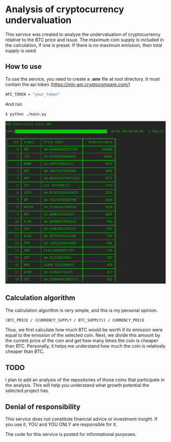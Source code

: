 # Analysis of cryptocurrency undervaluation

This service was created to analyze the undervaluation of cryptocurrency relative to the BTC price and issue. The maximum coin supply is included in the calculation, if one is preset. If there is no maximum emission, then total supply is used.

## How to use
To use the service, you need to create a **.env** file at root directory. It must contain the api token (https://min-api.cryptocompare.com/)
```bash
API_TOKEN = "your_token"
```
And run

```bash
$ python ./main.py
```

![scrensort](scr.png)


## Сalculation algorithm
The calculation algorithm is very simple, and this is my personal opinion.
```bash
(BTC_PRICE / (CURRENCY_SUPPLY / BTC_SUPPLY)) / CURRENCY_PRICE
```
Thus, we first calculate how much BTC would be worth if its emission were equal to the emission of the selected coin. Next, we divide this amount by the current price of the coin and get how many times the coin is cheaper than BTC. Personally, it helps me understand how much the coin is relatively cheaper than BTC.

## TODO
I plan to add an analysis of the repositories of those coins that participate in the analysis. This will help you understand what growth potential the selected project has.

## Denial of responsibility
This service does not constitute financial advice or investment insight. If you use it, YOU and YOU ONLY are responsible for it.

The code for this service is posted for informational purposes.